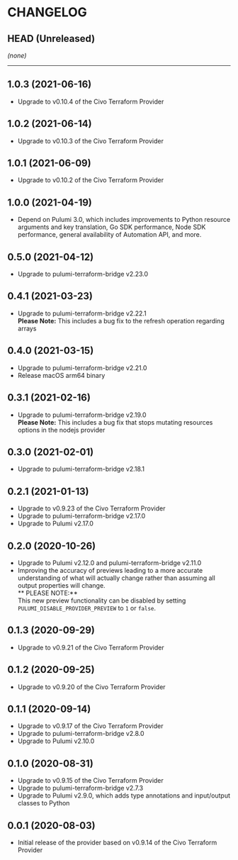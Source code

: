 CHANGELOG
=========

## HEAD (Unreleased)
_(none)_

---

## 1.0.3 (2021-06-16)
* Upgrade to v0.10.4 of the Civo Terraform Provider

## 1.0.2 (2021-06-14)
* Upgrade to v0.10.3 of the Civo Terraform Provider

## 1.0.1 (2021-06-09)
* Upgrade to v0.10.2 of the Civo Terraform Provider

## 1.0.0 (2021-04-19)
* Depend on Pulumi 3.0, which includes improvements to Python resource arguments and key translation, Go SDK performance,
  Node SDK performance, general availability of Automation API, and more.

## 0.5.0 (2021-04-12)
* Upgrade to pulumi-terraform-bridge v2.23.0

## 0.4.1 (2021-03-23)
* Upgrade to pulumi-terraform-bridge v2.22.1  
  **Please Note:** This includes a bug fix to the refresh operation regarding arrays

## 0.4.0 (2021-03-15)
* Upgrade to pulumi-terraform-bridge v2.21.0
* Release macOS arm64 binary

## 0.3.1 (2021-02-16)
* Upgrade to pulumi-terraform-bridge v2.19.0  
  **Please Note:** This includes a bug fix that stops mutating resources options in the nodejs provider

## 0.3.0 (2021-02-01)
* Upgrade to pulumi-terraform-bridge v2.18.1

## 0.2.1 (2021-01-13)
* Upgrade to v0.9.23 of the Civo Terraform Provider
* Upgrade to pulumi-terraform-bridge v2.17.0
* Upgrade to Pulumi v2.17.0

## 0.2.0 (2020-10-26)
* Upgrade to Pulumi v2.12.0 and pulumi-terraform-bridge v2.11.0
* Improving the accuracy of previews leading to a more accurate understanding of what will actually change rather than assuming all output properties will change.  
  ** PLEASE NOTE:**  
  This new preview functionality can be disabled by setting `PULUMI_DISABLE_PROVIDER_PREVIEW` to `1` or `false`.

## 0.1.3 (2020-09-29)
* Upgrade to v0.9.21 of the Civo Terraform Provider

## 0.1.2 (2020-09-25)
* Upgrade to v0.9.20 of the Civo Terraform Provider

## 0.1.1 (2020-09-14)
* Upgrade to v0.9.17 of the Civo Terraform Provider
* Upgrade to pulumi-terraform-bridge v2.8.0
* Upgrade to Pulumi v2.10.0

## 0.1.0 (2020-08-31)
* Upgrade to v0.9.15 of the Civo Terraform Provider
* Upgrade to pulumi-terraform-bridge v2.7.3
* Upgrade to Pulumi v2.9.0, which adds type annotations and input/output classes to Python

## 0.0.1 (2020-08-03)
* Initial release of the provider based on v0.9.14 of the Civo Terraform Provider
